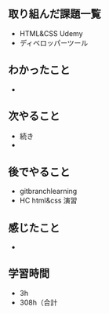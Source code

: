 ## 取り組んだ課題一覧
- HTML&CSS Udemy
- ディベロッパーツール
## わかったこと
- 
## 次やること
- 続き
-
## 後でやること
- gitbranchlearning
- HC html&css 演習
## 感じたこと
- 
## 学習時間
- 3h
- 308h（合計